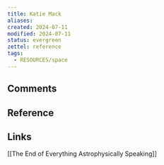 ```yaml
---
title: Katie Mack
aliases: 
created: 2024-07-11
modified: 2024-07-11
status: evergreen
zettel: reference
tags:
  - RESOURCES/space
---
```

## Comments

## Reference
## Links
[[The End of Everything Astrophysically Speaking]]


